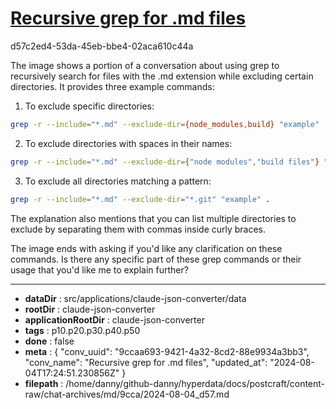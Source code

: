 # [Recursive grep for .md files](https://claude.ai/chat/9ccaa693-9421-4a32-8cd2-88e9934a3bb3)

d57c2ed4-53da-45eb-bbe4-02aca610c44a

 The image shows a portion of a conversation about using grep to recursively search for files with the .md extension while excluding certain directories. It provides three example commands:

1. To exclude specific directories:
```bash
grep -r --include="*.md" --exclude-dir={node_modules,build} "example" .
```

2. To exclude directories with spaces in their names:
```bash
grep -r --include="*.md" --exclude-dir={"node modules","build files"} "example" .
```

3. To exclude all directories matching a pattern:
```bash
grep -r --include="*.md" --exclude-dir="*.git" "example" .
```

The explanation also mentions that you can list multiple directories to exclude by separating them with commas inside curly braces.

The image ends with asking if you'd like any clarification on these commands. Is there any specific part of these grep commands or their usage that you'd like me to explain further?

---

* **dataDir** : src/applications/claude-json-converter/data
* **rootDir** : claude-json-converter
* **applicationRootDir** : claude-json-converter
* **tags** : p10.p20.p30.p40.p50
* **done** : false
* **meta** : {
  "conv_uuid": "9ccaa693-9421-4a32-8cd2-88e9934a3bb3",
  "conv_name": "Recursive grep for .md files",
  "updated_at": "2024-08-04T17:24:51.230856Z"
}
* **filepath** : /home/danny/github-danny/hyperdata/docs/postcraft/content-raw/chat-archives/md/9cca/2024-08-04_d57.md